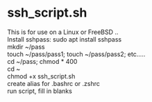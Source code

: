 # ssh_script.sh
This is for use on a Linux or FreeBSD .. <BR>
Install sshpass: sudo apt install sshpass<BR>
mkdir ~/pass<BR>
touch ~/pass/pass1; touch ~/pass/pass2; etc.....<BR>
cd ~/pass; chmod * 400<BR>
cd ~<BR>
chmod +x ssh_script.sh<BR>
create alias for .bashrc or .zshrc<BR>
run script, fill in blanks<BR>
 
